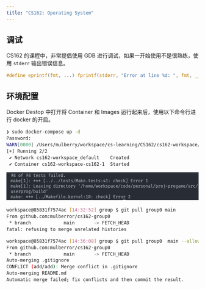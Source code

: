 ```yaml
---
title: "CS162: Operating System"
---
```


## 调试

CS162 的课程中，非常提倡使用 GDB 进行调试，如果一开始使用不是很熟练，使用 `stderr` 输出错误信息。

```c
#define eprintf(fmt, ...) fprintf(stderr, "Error at line %d: ", fmt, __LINE__, __VA_ARGS__)
```

## 环境配置

Docker Destop 中打开将 Container 和 Images 运行起来后，使用以下命令行进行 docker 的开启。

```bash
❯ sudo docker-compose up -d
Password:
WARN[0000] /Users/mulberry/workspace/cs-learning/CS162/cs162-workspace/docker-compose.yml: the attribute `version` is obsolete, it will be ignored, please remove it to avoid potential confusion 
[+] Running 2/2
 ✔ Network cs162-workspace_default    Created                                                                                                                                                  0.0s 
 ✔ Container cs162-workspace-cs162-1  Started 
```

![alt text](image.png)

```bash
workspace@85831f7574ac [14:32:52] group $ git pull group0 main
From github.com:mulberror/cs162-group0
 * branch            main       -> FETCH_HEAD
fatal: refusing to merge unrelated histories
```

```bash
workspace@85831f7574ac [14:36:08] group $ git pull group0  main --allow-unrelated-histories
From github.com:mulberror/cs162-group0
 * branch            main       -> FETCH_HEAD
Auto-merging .gitignore
CONFLICT (add/add): Merge conflict in .gitignore
Auto-merging README.md
Automatic merge failed; fix conflicts and then commit the result.
```
